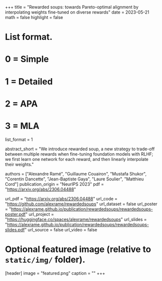 +++
title = "Rewarded soups: towards Pareto-optimal alignment by interpolating weights fine-tuned on diverse rewards"
date = 2023-05-21
math = false
highlight = false

# List format.
#   0 = Simple
#   1 = Detailed
#   2 = APA
#   3 = MLA
list_format = 1

abstract_short = "We introduce rewarded soup, a new strategy to trade-off between multiple rewards when fine-tuning foundation models with RLHF; we first learn one network for each reward, and then linearly interpolate their weights."

authors = ["Alexandre Ramé", "Guillaume Couairon", "Mustafa Shukor", "Corentin Dancette", "Jean-Baptiste Gaya", "Laure Soulier", "Matthieu Cord"]
publication_origin = "NeurIPS 2023"
pdf = "https://arxiv.org/abs/2306.04488"

url_pdf = "https://arxiv.org/abs/2306.04488"
url_code = "https://github.com/alexrame/rewardedsoups"
url_dataset = false
url_poster = "https://alexrame.github.io/publication/rewardedsoups/rewardedsoups-poster.pdf"
url_project = "https://huggingface.co/spaces/alexrame/rewardedsoups"
url_slides = "https://alexrame.github.io/publication/rewardedsoups/rewardedsoups-slides.pdf"
url_source = false
url_video = false


# Optional featured image (relative to `static/img/` folder).
[header]
image = "featured.png"
caption = ""
+++
